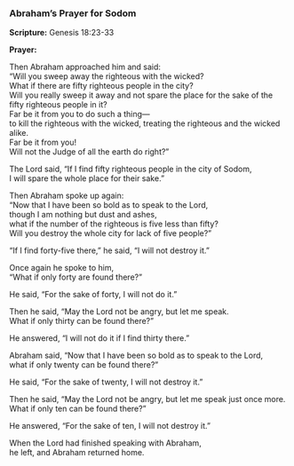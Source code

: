 ### **Abraham’s Prayer for Sodom**  
**Scripture:** Genesis 18:23-33

**Prayer:**

Then Abraham approached him and said:  
“Will you sweep away the righteous with the wicked?  
What if there are fifty righteous people in the city?  
Will you really sweep it away and not spare the place for the sake of the fifty righteous people in it?  
Far be it from you to do such a thing—  
to kill the righteous with the wicked, treating the righteous and the wicked alike.  
Far be it from you!  
Will not the Judge of all the earth do right?”  

The Lord said, “If I find fifty righteous people in the city of Sodom,  
I will spare the whole place for their sake.”  

Then Abraham spoke up again:  
“Now that I have been so bold as to speak to the Lord,  
though I am nothing but dust and ashes,  
what if the number of the righteous is five less than fifty?  
Will you destroy the whole city for lack of five people?”  

“If I find forty-five there,” he said, “I will not destroy it.”  

Once again he spoke to him,  
“What if only forty are found there?”  

He said, “For the sake of forty, I will not do it.”  

Then he said, “May the Lord not be angry, but let me speak.  
What if only thirty can be found there?”  

He answered, “I will not do it if I find thirty there.”  

Abraham said, “Now that I have been so bold as to speak to the Lord,  
what if only twenty can be found there?”  

He said, “For the sake of twenty, I will not destroy it.”  

Then he said, “May the Lord not be angry, but let me speak just once more.  
What if only ten can be found there?”  

He answered, “For the sake of ten, I will not destroy it.”  

When the Lord had finished speaking with Abraham,  
he left, and Abraham returned home.
